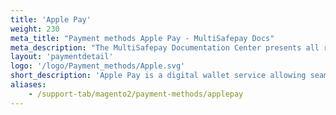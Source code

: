 ```yaml
---
title: 'Apple Pay'
weight: 230
meta_title: "Payment methods Apple Pay - MultiSafepay Docs"
meta_description: "The MultiSafepay Documentation Center presents all relevant information about our Plugins and API. You can also find support pages for Payment Methods, Tools and General Questions as well as the contact details of our Support and Integration Teams."
layout: 'paymentdetail'
logo: '/logo/Payment_methods/Apple.svg' 
short_description: 'Apple Pay is a digital wallet service allowing seamless NFC payments for consumers worldwide.'
aliases:
    - /support-tab/magento2/payment-methods/applepay
---
```


